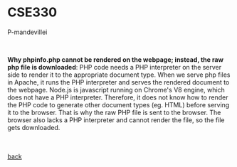 # CSE330
P-mandevillei

<br>

**Why phpinfo.php cannot be rendered on the webpage; instead, the raw php file is downloaded**: PHP code needs a PHP interpreter on the server side to render it to the appropriate document type. When we serve php files in Apache, it runs the PHP interpreter and serves the rendered document to the webpage. Node.js is javascript running on Chrome's V8 engine, which does not have a PHP interpreter. Therefore, it does not know how to render the PHP code to generate other document types (eg. HTML) before serving it to the browser. That is why the raw PHP file is sent to the browser. The browser also lacks a PHP interpreter and cannot render the file, so the file gets downloaded.


<br><br>
[back](../README.md)